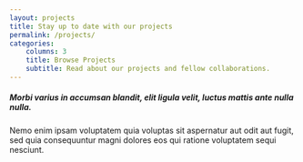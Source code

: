 ```yaml
---
layout: projects
title: Stay up to date with our projects
permalink: /projects/
categories:
    columns: 3
    title: Browse Projects
    subtitle: Read about our projects and fellow collaborations.
---
```


##### Morbi varius in accumsan blandit, elit ligula velit, luctus mattis ante nulla nulla.

Nemo enim ipsam voluptatem quia voluptas sit aspernatur aut odit aut fugit, sed quia consequuntur magni dolores eos qui ratione voluptatem sequi nesciunt.
